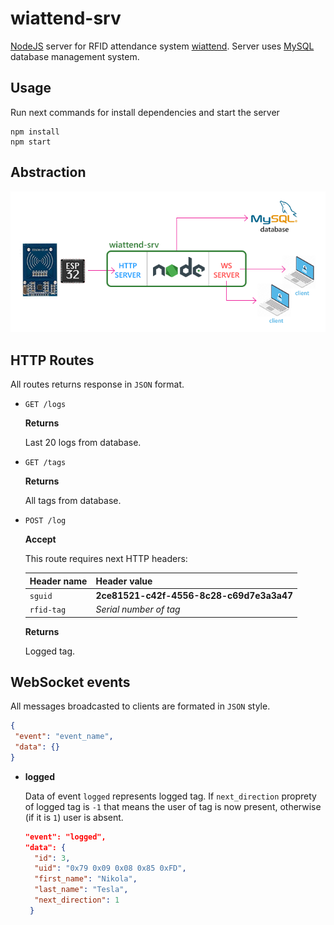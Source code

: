 # wiattend-srv
[NodeJS](https://nodejs.org) server for RFID attendance system [wiattend](https://github.com/abobija/wiattend). Server uses [MySQL](https://www.mysql.com) database management system.

## Usage

Run next commands for install dependencies and start the server

```
npm install
npm start
```

## Abstraction

![](doc/img/idea.png)

## HTTP Routes

All routes returns response in `JSON` format.

- `GET /logs`

  **Returns** 
  
  Last 20 logs from database.

- `GET /tags`

  **Returns**
  
  All tags from database.
 
- `POST /log`

  **Accept**
  
  This route requires next HTTP headers:
  
  | Header name | Header value |
  | --- | --- |
  | `sguid` | **2ce81521-c42f-4556-8c28-c69d7e3a3a47** |
  | `rfid-tag` | _Serial number of tag_ |
  
  **Returns**
  
  Logged tag.

## WebSocket events

All messages broadcasted to clients are formated in `JSON` style.

```json
{
 "event": "event_name",
 "data": {}
}
```

- **logged**

  Data of event ``logged`` represents logged tag. If ``next_direction`` proprety of logged tag is ``-1`` that means the user of tag is now present, otherwise (if it is ``1``) user is absent.

  ```json 
  "event": "logged",
  "data": {
    "id": 3, 
    "uid": "0x79 0x09 0x08 0x85 0xFD", 
    "first_name": "Nikola", 
    "last_name": "Tesla", 
    "next_direction": 1
   }
   ```
